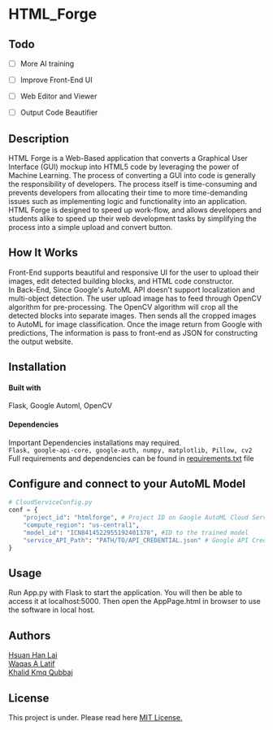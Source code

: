 # HTML_Forge

## Todo
- [ ] More AI training
- [ ] Improve Front-End UI 
- [ ] Web Editor and Viewer
- [ ] Output Code Beautifier


## Description
HTML Forge is a Web-Based application that converts a Graphical User Interface (GUI) mockup into HTML5 code by leveraging the power of Machine Learning. The process of converting a GUI into code is generally the responsibility of developers. The process itself is time-consuming and prevents developers from allocating their time to more time-demanding issues such as implementing logic and functionality into an application. HTML Forge is designed to speed up work-flow, and allows developers and students alike to speed up their web development tasks by simplifying the process into a simple upload and convert button.
  
## How It Works
Front-End supports beautiful and responsive UI for the user to upload their images, edit detected building blocks, and HTML code constructor.  
In Back-End, Since Google's AutoML API doesn't support localization and multi-object detection. The user upload image has to feed through OpenCV algorithm for pre-processing. The OpenCV algorithm will crop all the detected blocks into separate images. Then sends all the cropped images to AutoML for image classification. Once the image return from Google with predictions, The information is pass to front-end as JSON for constructing the output website.

## Installation
#### Built with
Flask, Google Automl, OpenCV  
#### Dependencies
Important Dependencies installations may required.  
```Flask, google-api-core, google-auth, numpy, matplotlib, Pillow, cv2```  
Full requirements and dependencies can be found in [requirements.txt](https://github.com/adwuard/HTML_Forge/blob/master/App/requirements.txt) file

## Configure and connect to your AutoML Model
```python
# CloudServiceConfig.py
conf = {
    "project_id": "htmlforge", # Project ID on Google AutoML Cloud Service
    "compute_region": "us-central1",
    "model_id": "ICN8414522955192401378", #ID to the trained model
    "service_API_Path": "PATH/TO/API_CREDENTIAL.json" # Google API Credentials
}
```

## Usage
Run App.py with Flask to start the application. You will then be able to access it at localhost:5000.
Then open the AppPage.html in browser to use the software in local host.

## Authors
[Hsuan Han Lai](https://github.com/adwuard)   
[Waqas A Latif](https://github.com/xxwikkixx)  
[Khalid Kmq Qubbaj](https://github.com/khalkmq)  

## License
This project is under. Please read here [MIT License.](https://github.com/adwuard/HTML_Forge/blob/master/LICENSE)
